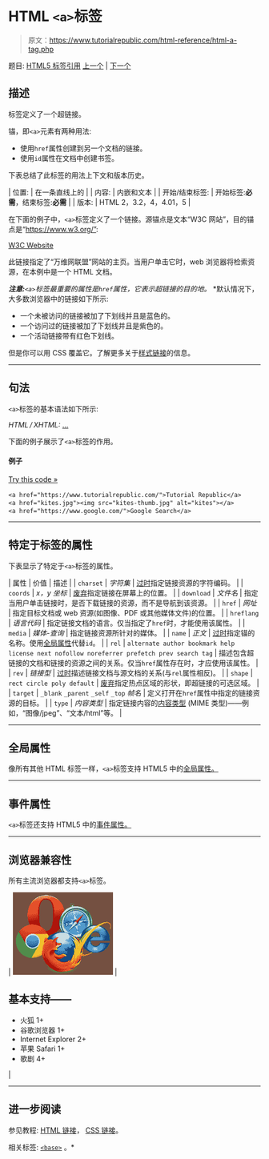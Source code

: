 # HTML `<a>`标签

> 原文：<https://www.tutorialrepublic.com/html-reference/html-a-tag.php>

题目: [HTML5 标签引用](html5-tags.php) [上一个](javascript:void(0); "Disabled") | [下一个](html-abbr-tag.php)

## 描述

标签定义了一个超链接。

锚，即`<a>`元素有两种用法:

*   使用`href`属性创建到另一个文档的链接。
*   使用`id`属性在文档中创建书签。

下表总结了此标签的用法上下文和版本历史。

| 位置: | 在一条直线上的 |
| 内容: | 内嵌和文本 |
| 开始/结束标签: | 开始标签:**必需**，结束标签:**必需** |
| 版本: | HTML 2，3.2，4，4.01，5 |

在下面的例子中，`<a>`标签定义了一个链接。源锚点是文本“W3C 网站”，目的锚点是“https://www.w3.org/”:

<a href="https://www.w3.org/">W3C Website</a>

此链接指定了“万维网联盟”网站的主页。当用户单击它时，web 浏览器将检索资源，在本例中是一个 HTML 文档。

 ***注意:**`<a>`标签最重要的属性是`href`属性，它表示超链接的目的地。*  *默认情况下，大多数浏览器中的链接如下所示:

*   一个未被访问的链接被加了下划线并且是蓝色的。
*   一个访问过的链接被加了下划线并且是紫色的。
*   一个活动链接带有红色下划线。

但是你可以用 CSS 覆盖它。了解更多关于[样式链接](../css-tutorial/css-links.php)的信息。

* * *

## 句法

`<a>`标签的基本语法如下所示:

*HTML / XHTML:* <a href="*URL*"> ... </a>

下面的例子展示了`<a>`标签的作用。

#### 例子

[Try this code »](../codelab.php?topic=html&file=a-tag "Try this code using online Editor")

```
<a href="https://www.tutorialrepublic.com/">Tutorial Republic</a>
<a href="kites.jpg"><img src="kites-thumb.jpg" alt="kites"></a>
<a href="https://www.google.com/">Google Search</a>
```

* * *

## 特定于标签的属性

下表显示了特定于`<a>`标签的属性。

| 属性 | 价值 | 描述 |
| `charset` | *字符集* | [过时](../definitions.php#obsolete "Not supported in HTML5")指定链接资源的字符编码。 |
| `coords` | *x，y 坐标* | [废弃](../definitions.php#obsolete "Not supported in HTML5")指定链接在屏幕上的位置。 |
| `download` | *文件名* | 指定当用户单击链接时，是否下载链接的资源，而不是导航到该资源。 |
| `href` | *网址* | 指定目标文档或 web 资源(如图像、PDF 或其他媒体文件)的位置。 |
| `hreflang` | *语言代码* | 指定链接文档的语言。仅当指定了`href`时，才能使用该属性。 |
| `media` | *媒体-查询* | 指定链接资源所针对的媒体。 |
| `name` | *正文* | [过时](../definitions.php#obsolete "Not supported in HTML5")指定锚的名称。使用[全局属性](html5-global-attributes.php)代替`id`。 |
| `rel` | `alternate
author
bookmark
help
license
next
nofollow
noreferrer
prefetch
prev
search
tag` | 描述包含超链接的文档和链接的资源之间的关系。仅当`href`属性存在时，才应使用该属性。 |
| `rev` | *链接型* | [过时](../definitions.php#obsolete "Not supported in HTML5")描述链接文档与源文档的关系(与`rel`属性相反)。 |
| `shape` | `rect
circle
poly
default` | [废弃](../definitions.php#obsolete "Not supported in HTML5")指定热点区域的形状，即超链接的可选区域。 |
| `target` | `_blank`
`_parent`
`_self`
`_top`
*帧名* | 定义打开在`href`属性中指定的链接资源的目标。 |
| `type` | *内容类型* | 指定链接内容的[内容类型](../definitions.php#content-type) (MIME 类型)——例如，“图像/jpeg”、“文本/html”等。 |

* * *

## 全局属性

像所有其他 HTML 标签一样，`<a>`标签支持 HTML5 中的[全局属性。](html5-global-attributes.php)

* * *

## 事件属性

`<a>`标签还支持 HTML5 中的[事件属性。](html5-event-attributes.php)

* * *

## 浏览器兼容性

所有主流浏览器都支持`<a>`标签。

| ![Browsers Icon](img/e9331123c77668c1832e541c2fca1002.png) | 

## 基本支持——

*   火狐 1+
*   谷歌浏览器 1+
*   Internet Explorer 2+
*   苹果 Safari 1+
*   歌剧 4+

 |

* * *

## 进一步阅读

参见教程: [HTML 链接](../html-tutorial/html-links.php)， [CSS 链接](../css-tutorial/css-links.php)。

相关标签: [`<base>`](html-base-tag.php) 。*